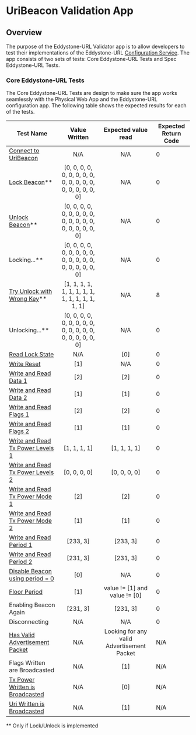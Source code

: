 # UriBeacon Validation App #

## Overview ##
The purpose of the Eddystone-URL Validator app is to allow developers to test
their implementations of the Eddystone-URL [Configuration Service](../../docs/config-service-spec.md).
The app consists of two sets of tests: Core Eddystone-URL Tests and Spec Eddystone-URL Tests.

### Core Eddystone-URL Tests ###
The Core Eddystone-URL Tests are design to make sure the app works seamlessly with the Physical Web App 
and the Eddystone-URL configuration app. The following table shows the expected results for each of the tests. 

| Test Name  | Value Written | Expected value read | Expected Return Code |
| ------------- | :-------------: | :----------: | -------------------- |
| [Connect to UriBeacon](../../docs/config-service-spec.md)  | N/A  | N/A | 0 |
| [Lock Beacon](../../docs/config-service-spec.md#32-lock)** | [0, 0, 0, 0, 0, 0, 0, 0, 0, 0, 0, 0, 0, 0, 0, 0, 0, 0, 0, 0] | N/A | 0 |
| [Unlock Beacon](../../docs/config-service-spec.md#33-unlock)** | [0, 0, 0, 0, 0, 0, 0, 0, 0, 0, 0, 0, 0, 0, 0, 0, 0, 0, 0, 0] | N/A | 0 |
| Locking...** | [0, 0, 0, 0, 0, 0, 0, 0, 0, 0, 0, 0, 0, 0, 0, 0, 0, 0, 0, 0] | N/A | 0 |
| [Try Unlock with Wrong Key](../../docs/config-service-spec.md#33-unlock)** | [1, 1, 1, 1, 1, 1, 1, 1, 1, 1, 1, 1, 1, 1, 1, 1] | N/A | 8 |
| Unlocking...** | [0, 0, 0, 0, 0, 0, 0, 0, 0, 0, 0, 0, 0, 0, 0, 0, 0, 0, 0, 0] | N/A | 0 |
| [Read Lock State](../../docs/config-service-spec.md#31-lock-state) | N/A | [0] | 0 |
| [Write Reset](../../docs/config-service-spec.md#39-reset)  | [1]  | N/A | 0 |
| [Write and Read Data 1](../../docs/config-service-spec.md#34-uri-data)| [2] |  [2] | 0 |
| [Write and Read Data 2](../../docs/config-service-spec.md#34-uri-data)| [1] |  [1] | 0 |
| [Write and Read Flags 1](../../docs/config-service-spec.md#35-flags)| [2] |  [2] | 0 |
| [Write and Read Flags 2](../../docs/config-service-spec.md#35-flags)| [1] |  [1] | 0 |
| [Write and Read Tx Power Levels 1](../../docs/config-service-spec.md#36-advertised-tx-power-levels)| [1, 1, 1, 1] | [1, 1, 1, 1]  | 0 |
| [Write and Read Tx Power Levels 2](../../docs/config-service-spec.md#36-advertised-tx-power-levels)| [0, 0, 0, 0] | [0, 0, 0, 0]  | 0 |
| [Write and Read Tx Power Mode 1](../../docs/config-service-spec.md#37-tx-power-mode)| [2] | [2] | 0 |
| [Write and Read Tx Power Mode 2](../../docs/config-service-spec.md#37-tx-power-mode)| [1] | [1] | 0 |
| [Write and Read Period 1](../../docs/config-service-spec.md#38-beacon-period)| [233, 3] |  [233, 3] | 0 |
| [Write and Read Period 2](../../docs/config-service-spec.md#38-beacon-period)| [231, 3] |  [231, 3] | 0 |
| [Disable Beacon using period = 0](../../docs/config-service-spec.md#38-beacon-period) | [0] | N/A | 0|
| [Floor Period](../../docs/config-service-spec.md#38-beacon-period) | [1] | value != [1] and value != [0] | 0 |
| Enabling Beacon Again | [231, 3] | [231, 3] | 0 |
| Disconnecting | N/A | N/A | 0 |
| [Has Valid Advertisement Packet](../../README.md) | N/A | Looking for any valid Advertisement Packet | N/A |
| Flags Written are Broadcasted | N/A | [1] | N/A |
| [Tx Power Written is Broadcasted](../../README.md#tx-power-level) | N/A | [0] | N/A |
| [Uri Written is Broadcasted](../../README.md#url-scheme-prefix) | N/A | [1] | N/A |

** Only if Lock/Unlock is implemented
